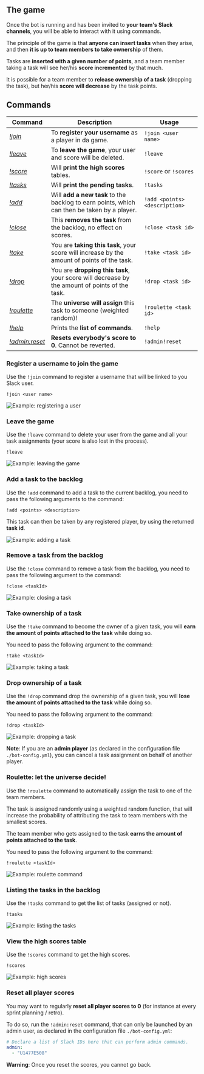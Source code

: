 [//]: # "Documentation generated for version 1.2"


## The game

Once the bot is running and has been invited to **your team's Slack channels**, you will be able to interact with it using commands.

The principle of the game is that **anyone can insert tasks** when they arise, and then **it is up to team members to take ownership** of them.

Tasks are **inserted with a given number of points**, and a team member taking a task will see her/his **score incremented** by that much.

It is possible for a team member to **release ownership of a task** (dropping the task), but her/his **score will decrease** by the task points.

## Commands

| Command                                | Description                                                                                   | Usage
|----------------------------------------|-----------------------------------------------------------------------------------------------|-----------------------------
| [*!join*](#join_command)               | To **register your username** as a player in da game.                                         | `!join <user name>`
| [*!leave*](#leave_command)             | To **leave the game**, your user and score will be deleted.                                   | `!leave`
| [*!score*](#score_command)             | Will **print the high scores** tables.                                                        | `!score` or `!scores`
| [*!tasks*](#tasks_command)             | Will **print the pending tasks**.                                                             | `!tasks`
| [*!add*](#add_command)                 | Will **add a new task** to the backlog to earn points, which can then be taken by a player.   | `!add <points> <description>`
| [*!close*](#close_command)             | This **removes the task** from the backlog, no effect on scores.                              | `!close <task id>`
| [*!take*](#take_command)               | You are **taking this task**, your score will increase by the amount of points of the task.   | `!take <task id>`
| [*!drop*](#drop_command)               | You are **dropping this task**, your score will decrease by the amount of points of the task. | `!drop <task id>`
| [*!roulette*](#roulette_command)       | The **universe will assign** this task to someone (weighted random)!                          | `!roulette <task id>`
| [*!help*](#help_command)               | Prints the **list of commands**.                                                              | `!help`
| [*!admin:reset*](#admin_reset_command) | **Resets everybody's score to 0**. Cannot be reverted.                                            | `!admin!reset`

### <a name="join_command"></a> Register a username to join the game

Use the `!join` command to register a username that will be linked to you Slack user.

`!join <user name>`

![Example: registering a user](./img/gamify_join.png "Example: registering a user")

### <a name="leave_command"></a> Leave the game

Use the `!leave` command to delete your user from the game and all your task assignments (your score is also lost in the process).

`!leave`

![Example: leaving the game](./img/gamify_leave.png "Example: leaving the game")

### <a name="add_command"></a> Add a task to the backlog

Use the `!add` command to add a task to the current backlog, you need to pass the following arguments to the command:

`!add <points> <description>`

This task can then be taken by any registered player, by using the returned **task id**.

![Example: adding a task](./img/gamify_add.png "Example: adding a task")

### <a name="close_command"></a> Remove a task from the backlog

Use the `!close` command to remove a task from the backlog, you need to pass the following argument to the command:

`!close <taskId>`

![Example: closing a task](./img/gamify_close.png "Example: closing a task")

### <a name="take_command"></a> Take ownership of a task

Use the `!take` command to become the owner of a given task, you will **earn the amount of points attached to the task** while doing so.

You need to pass the following argument to the command:

`!take <taskId>`

![Example: taking a task](./img/gamify_take.png "Example: taking a task")

### <a name="drop_command"></a> Drop ownership of a task

Use the `!drop` command drop the ownership of a given task, you will **lose the amount of points attached to the task** while doing so.

You need to pass the following argument to the command:

`!drop <taskId>`

![Example: dropping a task](./img/gamify_drop.png "Example: dropping a task")

**Note**: If you are an **admin player** (as declared in the configuration file `./bot-config.yml`),
 you can cancel a task assignment on behalf of another player.

### <a name="roulette_command"></a> Roulette: let the universe decide!

Use the `!roulette` command to automatically assign the task to one of the team members.

The task is assigned randomly using a weighted random function, that will increase the probability of attributing 
the task to team members with the smallest scores.

The team member who gets assigned to the task **earns the amount of points attached to the task**.

You need to pass the following argument to the command:

`!roulette <taskId>`

![Example: roulette command](./img/gamify_roulette.png "Example: roulette command")

### <a name="tasks_command"></a> Listing the tasks in the backlog

Use the `!tasks` command to get the list of tasks (assigned or not).

`!tasks`

![Example: listing the tasks](./img/gamify_tasks.png "Example: listing the tasks")

### <a name="scores_command"></a> View the high scores table

Use the `!scores` command to get the high scores.

`!scores`

![Example: high scores](./img/gamify_scores.png "Example: high scores")

### <a name="admin_reset_command"></a> Reset all player scores

You may want to regularly **reset all player scores to 0** (for instance at every sprint planning / retro).

To do so, run the `!admin:reset` command, that can only be launched by an admin user,
as declared in the configuration file `./bot-config.yml`:

```yml
# Declare a list of Slack IDs here that can perform admin commands.
admin:
  - "U1477E508"
```

**Warning**: Once you reset the scores, you cannot go back.
